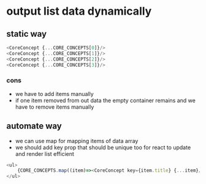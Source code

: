 # output list data dynamically 

## static way 
```js
<CoreConcept {...CORE_CONCEPTS[0]}/>
<CoreConcept {...CORE_CONCEPTS[1]}/>
<CoreConcept {...CORE_CONCEPTS[2]}/>
<CoreConcept {...CORE_CONCEPTS[3]}/>
```
### cons
* we have to add items manually
* if one item removed from out data the empty container remains and we have to remove items manually 

## automate way 
* we can use map for mapping items of data array 
* we should add key prop that should be unique too for react to update and render list efficient
```js
<ul>
    {CORE_CONCEPTS.map((item)=><CoreConcept key={item.title} {...item}/>)}
</ul>
```